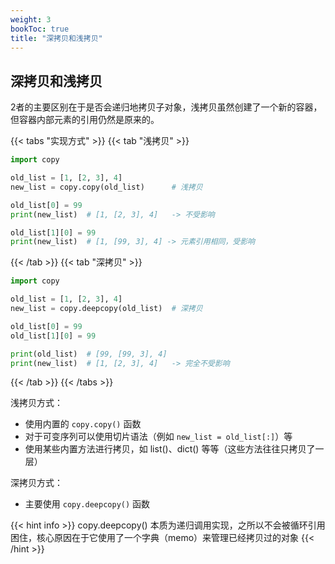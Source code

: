 ```yaml
---
weight: 3
bookToc: true
title: "深拷贝和浅拷贝"
---
```


## 深拷贝和浅拷贝

2者的主要区别在于是否会递归地拷贝子对象，浅拷贝虽然创建了一个新的容器，但容器内部元素的引用仍然是原来的。

{{< tabs "实现方式" >}}
{{< tab "浅拷贝" >}}
```python
import copy

old_list = [1, [2, 3], 4]
new_list = copy.copy(old_list)      # 浅拷贝

old_list[0] = 99
print(new_list)  # [1, [2, 3], 4]   -> 不受影响

old_list[1][0] = 99
print(new_list)  # [1, [99, 3], 4] -> 元素引用相同，受影响
```
{{< /tab >}}
{{< tab "深拷贝" >}}
```python
import copy

old_list = [1, [2, 3], 4]
new_list = copy.deepcopy(old_list)  # 深拷贝

old_list[0] = 99
old_list[1][0] = 99

print(old_list)  # [99, [99, 3], 4]
print(new_list)  # [1, [2, 3], 4]   -> 完全不受影响
```
{{< /tab >}}
{{< /tabs >}}

浅拷贝方式：
- 使用内置的 `copy.copy()` 函数
- 对于可变序列可以使用切片语法（例如 `new_list = old_list[:]`）等
- 使用某些内置方法进行拷贝，如 list()、dict() 等等（这些方法往往只拷贝了一层）

深拷贝方式：
- 主要使用 `copy.deepcopy()` 函数

{{< hint info >}}
copy.deepcopy() 本质为递归调用实现，之所以不会被循环引用困住，核心原因在于它使用了一个字典（memo）来管理已经拷贝过的对象
{{< /hint >}}